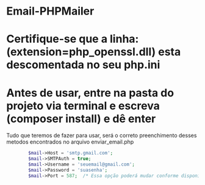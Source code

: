 # Email-PHPMailer

# Certifique-se que a linha: (extension=php_openssl.dll) esta descomentada no seu php.ini

# Antes de usar, entre na pasta do projeto via terminal e escreva (composer install) e dê enter


Tudo que teremos de fazer para usar, será o correto preenchimento desses metodos encontrados no
arquivo enviar_email.php


```php
        $mail->Host = 'smtp.gmail.com'; 
        $mail->SMTPAuth = true;                              
        $mail->Username = 'seuemail@gmail.com';                 
        $mail->Password = 'suasenha';  
        $mail->Port = 587;  /* Essa opção poderá mudar conforme disponivel pelo seu servidor */